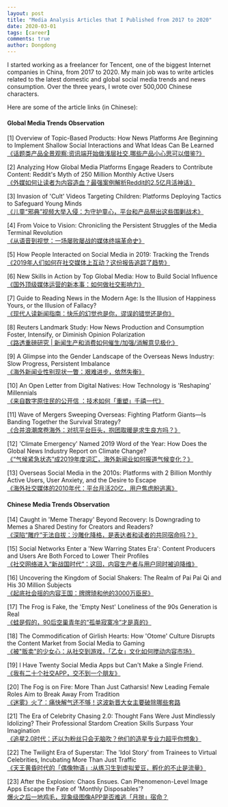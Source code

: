```yaml
---
layout: post
title: "Media Analysis Articles that I Published from 2017 to 2020"
date: 2020-03-01
tags: [career]
comments: true
author: Dongdong
---
```


I started working as a freelancer for Tencent, one of the biggest Internet companies in China, from 2017 to 2020. My main job was to write articles related to the latest domestic and global social media trends and news consumption. Over the three years, I wrote over 500,000 Chinese characters.

Here are some of the article links (in Chinese):

<h4>Global Media Trends Observation</h4>

[1] Overview of Topic-Based Products: How News Platforms Are Beginning to Implement Shallow Social Interactions and What Ideas Can Be Learned<br>
[《话题类产品全景观察:资讯端开始做浅层社交,哪些产品小心思可以借鉴?》](https://mp.weixin.qq.com/s/AUou10lWSteu0j3PvMfBfw)  

[2] Analyzing How Global Media Platforms Engage Readers to Contribute Content: Reddit's Myth of 250 Million Monthly Active Users<br>
[《外媒如何让读者为内容造血？最强案例解析Reddit的2.5亿月活神话》](http://mp.weixin.qq.com/s/AgzucWijJV7K7pfcvF9-pQ)  

[3] Invasion of 'Cult' Videos Targeting Children: Platforms Deploying Tactics to Safeguard Young Minds<br>
[《儿童“邪典”视频大举入侵：为守护童心，平台和产品祭出这些围剿战术》](http://mp.weixin.qq.com/s/G_dypFoWFjax_1aO32rd9Q) 

[4] From Voice to Vision: Chronicling the Persistent Struggles of the Media Terminal Revolution<br>
[《从语音到视觉：一场屡败屡战的媒体终端革命史》](https://mp.weixin.qq.com/s/tqlPGDeH9qkSf7jEvJ-cMQ)

[5] How People Interacted on Social Media in 2019: Tracking the Trends<br>
[《2019年人们如何在社交媒体上互动？这份报告追踪了趋势》](https://mp.weixin.qq.com/s/E7-ihL0trzJDA6agyk-MtA)

[6] New Skills in Action by Top Global Media: How to Build Social Influence<br>
[《国外顶级媒体运营的新本事：如何做社交影响力》](https://mp.weixin.qq.com/s/8_QaxN2U-TOj7_Y-xoR5Lg)

[7] Guide to Reading News in the Modern Age: Is the Illusion of Happiness Yours, or the Illusion of Fallacy?<br>
[《现代人读新闻指南：快乐的幻觉也是你，谬误的错觉还是你》](https://mp.weixin.qq.com/s/fqzF-g4x4kfGdBzXqdK2pA)

[8] Reuters Landmark Study: How News Production and Consumption Foster, Intensify, or Diminish Opinion Polarization<br>
[《路透重磅研究 | 新闻生产和消费如何催生/加强/消解意见极化》](https://mp.weixin.qq.com/s/WuI5rbnzqZ-XLs90v3SkTA)

[9] A Glimpse into the Gender Landscape of the Overseas News Industry: Slow Progress, Persistent Imbalance<br>
[《海外新闻业性别现状一瞥：艰难进步，依然失衡》](https://mp.weixin.qq.com/s/9SHK3E-pzH43e2isfBxn3g)

[10] An Open Letter from Digital Natives: How Technology is 'Reshaping' Millennials<br>
[《来自数字原住民的公开信 ：技术如何「重塑」千禧一代》](https://mp.weixin.qq.com/s/GZXAnZrsV-P8pyIhTlx-1Q)

[11] Wave of Mergers Sweeping Overseas: Fighting Platform Giants—Is Banding Together the Survival Strategy?<br>
[《合并浪潮席卷海外：对抗平台巨头，抱团取暖是求生良方吗？》](https://mp.weixin.qq.com/s/caBw-mjPnj0OkOZR6NGb_g)

[12] 'Climate Emergency' Named 2019 Word of the Year: How Does the Global News Industry Report on Climate Change?<br>
[《“气候紧急状态”成2019年度词汇，海外新闻业如何报道气候变化？》](https://mp.weixin.qq.com/s/PjUmTVLFqBYWlzGNgDiMsg)

[13] Overseas Social Media in the 2010s: Platforms with 2 Billion Monthly Active Users, User Anxiety, and the Desire to Escape<br>
[《海外社交媒体的2010年代：平台月活20亿，用户焦虑盼逃离》](https://mp.weixin.qq.com/s/zgUD7v9P9Rw0PWXneR4VTg)

<h4>Chinese Media Trends Observation</h4>

[14] Caught in 'Meme Therapy' Beyond Recovery: Is Downgrading to Memes a Shared Destiny for Creators and Readers?<br>
[《深陷“雕疗”无法自拔：沙雕化降格，是表达者和读者的共同宿命吗？》](https://mp.weixin.qq.com/s/JiuAGXLrja6r24_8cXgpmw) 

[15] Social Networks Enter a 'New Warring States Era': Content Producers and Users Are Both Forced to Lower Their Profiles<br>
[《社交网络进入“新战国时代”：这回，内容生产者与用户同时被迫降维》](https://mp.weixin.qq.com/s/vMQm6n-pwtN0VI_f1Qeb5Q)  

[16] Uncovering the Kingdom of Social Shakers: The Realm of Pai Pai Qi and His 30 Million Subjects<br>
[《起底社会摇的内容王国：牌牌琦和他的3000万臣民》](https://mp.weixin.qq.com/s/U_gHcvVpEYyHjOxsMBv-Iw)  

[17] The Frog is Fake, the 'Empty Nest' Loneliness of the 90s Generation is Real<br>
[《蛙是假的，90后空巢青年的“孤单寂寞冷”才是真的》](http://mp.weixin.qq.com/s/ELC-3RBoq3XM7COdcAVzhA)

[18] The Commodification of Girlish Hearts: How 'Otome' Culture Disrupts the Content Market from Social Media to Gaming<br>
[《被"贩卖"的少女心：从社交到游戏，「乙女」文化如何搅动内容市场》](http://mp.weixin.qq.com/s/R-pQzVUy2u0-4nV6bniblQ)  

[19] I Have Twenty Social Media Apps but Can't Make a Single Friend.<br>
[《我有二十个社交APP，交不到一个朋友》](https://mp.weixin.qq.com/s/kYfzwN5X2drEbO9ILIVYyA)

[20] The Fog is on Fire: More Than Just Catharsis! New Leading Female Roles Aim to Break Away From Tradition<br>
[《迷雾》火了：痛快解气还不够！这波新晋大女主要破除哪些套路](https://mp.weixin.qq.com/s/TGASAaRa3Cg7f72qgz-gYg)  

[21] The Era of Celebrity Chasing 2.0: Thought Fans Were Just Mindlessly Idolizing? Their Professional Stardom Creation Skills Surpass Your Imagination<br>
[《追星2.0时代：还以为粉丝只会无脑吹？他们的造星专业力超乎你想象》](https://mp.weixin.qq.com/s/KST0tOyzBSWPgBjiWGRGJQ) 

[22] The Twilight Era of Superstar: The 'Idol Story' from Trainees to Virtual Celebrities, Incubating More Than Just Traffic<br>
[《天王黄昏时代的「偶像物语」:从练习生到虚拟爱豆，孵化的不止是流量》](https://mp.weixin.qq.com/s/4eD0Rs707-YtowxPrWU-4A)

[23] After the Explosion: Chaos Ensues. Can Phenomenon-Level Image Apps Escape the Fate of 'Monthly Disposables'?<br>
[爆火之后一地鸡毛，现象级图像APP是否难逃「月抛」宿命？](https://mp.weixin.qq.com/s/echrnz4xO28KnVi2bx5yWw)


